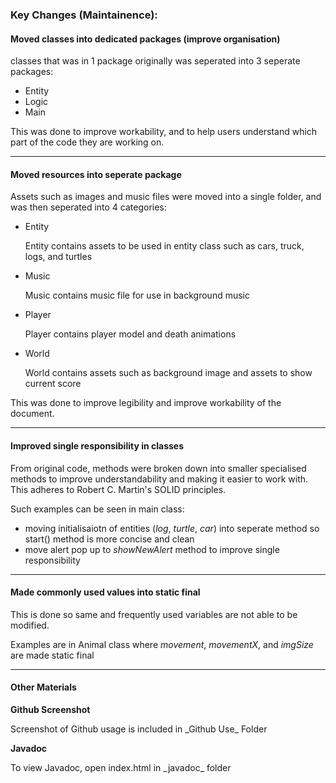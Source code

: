 <h3> Key Changes (Maintainence):</h3>

<h4> Moved classes into dedicated packages (improve organisation)</h4>

classes that was in 1 package originally was seperated into 3 seperate packages:
* Entity
* Logic
* Main

This was done to improve workability, and to help users understand which part of the code they are working on.
<hr>
<h4> Moved resources into seperate package</h4>

Assets such as images and music files were moved into a single folder, and was then seperated into 4 categories:

* Entity
	<p>Entity contains assets to be used in entity class such as cars, truck, logs, and turtles
* Music
	<p>Music contains music file for use in background music
* Player
	<p>Player contains player model and death animations
* World
	<p>World contains assets such as background image and assets to show current score

This was done to improve legibility and improve workability of the document.
<hr>
<h4> Improved single responsibility in classes</h4>

From original code, methods were broken down into smaller specialised methods to improve understandability and making it easier to work with.
This adheres to Robert C. Martin's SOLID principles.

Such examples can be seen in main class:
* moving initialisaiotn of entities (_log_, _turtle_, _car_) into seperate method so start() method is more concise and clean
* move alert pop up to _showNewAlert_ method to improve single responsibility
<hr>
<h4> Made commonly used values into static final</h4>

This is done so same and frequently used variables are not able to be modified.

Examples are in Animal class where _movement_, _movementX_, and _imgSize_ are made static final
<p>
<hr>
<h4>Other Materials</h4>
<b>Github Screenshot</b>
<p>Screenshot of Github usage is included in _Github Use_ Folder
<p>
<b>Javadoc</b>
<p>To view Javadoc, open index.html in _javadoc_ folder

